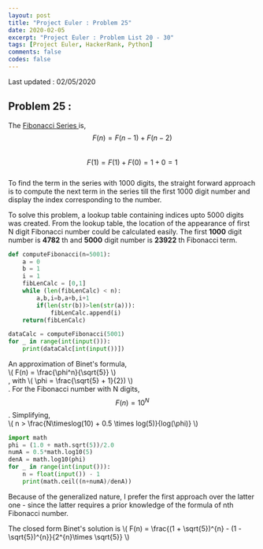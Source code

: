 ```yaml
---
layout: post
title: "Project Euler : Problem 25"
date: 2020-02-05
excerpt: "Project Euler : Problem List 20 - 30"
tags: [Project Euler, HackerRank, Python]
comments: false
codes: false
---
```

Last updated : 02/05/2020

## Problem 25 :
The <a href="https://projecteuler.net/problem=25" target="_blank">Fibonacci Series </a> is, <br/>
$$ F(n) = F(n-1) + F(n-2) $$ <br/>
$$ F(1) = F(1) + F(0) = 1 + 0 = 1 $$ <br/>
To find the term in the series with 1000 digits, the straight forward approach is to
compute the next term in the series till the first 1000 digit number and display the
index corresponding to the number.

To solve this problem, a lookup table containing indices upto 5000 digits was created.
From the lookup table, the location of the appearance of first N digit Fibonacci number
could be calculated easily. The first **1000** digit number is **4782** th and **5000** digit number is **23922** th Fibonacci term.

```python
def computeFibonacci(n=5001):
    a = 0
    b = 1
    i = 1
    fibLenCalc = [0,1]
    while (len(fibLenCalc) < n):
        a,b,i=b,a+b,i+1
        if(len(str(b))>len(str(a))):
            fibLenCalc.append(i)
    return(fibLenCalc)

dataCalc = computeFibonacci(5001)
for _ in range(int(input())):
    print(dataCalc[int(input())])
```

An approximation of Binet's formula, <br/>
\\( F(n) = \frac{\phi^n}{\sqrt{5}} \\) <br/>,
with \\( \phi = \frac{\sqrt{5} + 1}{2}) \\) <br/>.
For the Fibonacci number with N digits, $$ F(n) = 10^{N} $$. Simplifying, <br/>
\\( n > \frac{N\timeslog(10) + 0.5 \times log(5)}{log(\phi)} \\)

```python
import math
phi = (1.0 + math.sqrt(5))/2.0
numA = 0.5*math.log10(5)
denA = math.log10(phi)
for _ in range(int(input())):
    n = float(input()) - 1
    print(math.ceil((n+numA)/denA))
```

Because of the generalized nature, I prefer the first approach over the latter one - since the
latter requires a prior knowledge of the formula of nth Fibonacci number.

The closed form Binet's solution is
\\( F(n) = \frac{(1 + \sqrt{5})^{n} - (1 - \sqrt{5})^{n}}{2^{n}\times \sqrt{5}} \\)
